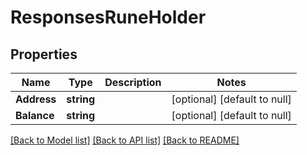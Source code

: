 # ResponsesRuneHolder

## Properties
Name | Type | Description | Notes
------------ | ------------- | ------------- | -------------
**Address** | **string** |  | [optional] [default to null]
**Balance** | **string** |  | [optional] [default to null]

[[Back to Model list]](../README.md#documentation-for-models) [[Back to API list]](../README.md#documentation-for-api-endpoints) [[Back to README]](../README.md)

